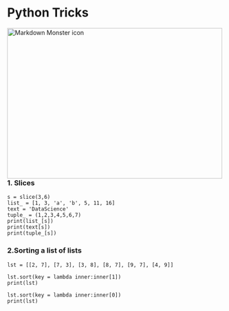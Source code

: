 # Python Tricks


<img src="https://www.inspiredpython.com/favicon.svg"
     alt="Markdown Monster icon"
     style="float: left; margin-right: 10px;" height=350 width=500 />
     
     
### 1. Slices     
 ```    
 s = slice(3,6)
list_ = [1, 3, 'a', 'b', 5, 11, 16]
text = 'DataScience'
tuple_ = (1,2,3,4,5,6,7)
print(list_[s])
print(text[s])
print(tuple_[s])
``` 

### 2.Sorting a list of lists
```
lst = [[2, 7], [7, 3], [3, 8], [8, 7], [9, 7], [4, 9]]

lst.sort(key = lambda inner:inner[1])
print(lst)

lst.sort(key = lambda inner:inner[0])
print(lst)
```
